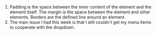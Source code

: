 1. Padding is the space between the inner content of the element and the element itself. The margin is the space between the element and other elements. Borders are the defined line around an element.
2. The main issue I had this week is that I still couldn't get my menu items to cooperate with the dropdown. 
